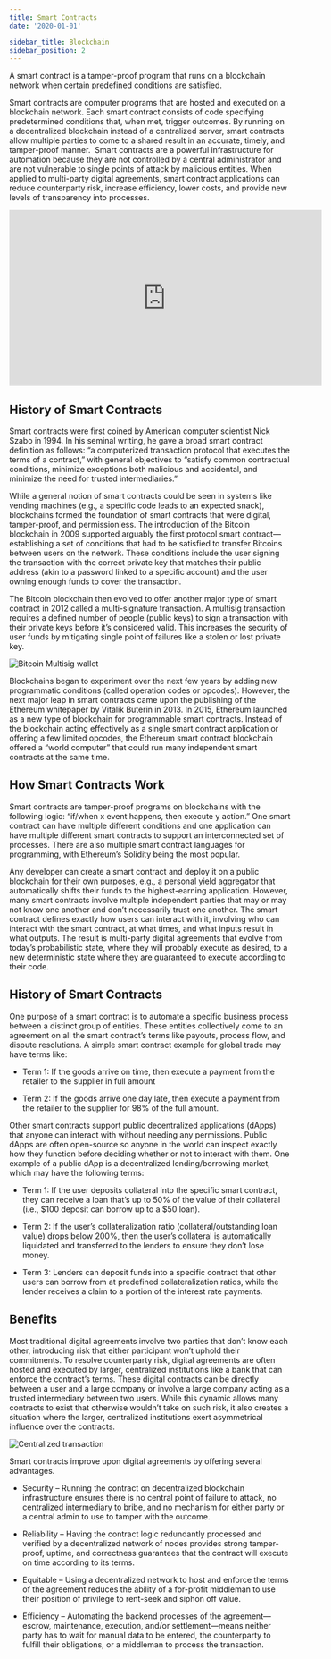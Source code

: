 ```yaml
---
title: Smart Contracts
date: '2020-01-01'

sidebar_title: Blockchain
sidebar_position: 2
---
```


A smart contract is a tamper-proof program that runs on a blockchain network when certain predefined conditions are
satisfied.

Smart contracts are computer programs that are hosted and executed on a blockchain network. Each smart contract consists
of code specifying predetermined conditions that, when met, trigger outcomes. By running on a decentralized blockchain
instead of a centralized server, smart contracts allow multiple parties to come to a shared result in an accurate,
timely, and tamper-proof manner. ‍ Smart contracts are a powerful infrastructure for automation because they are not
controlled by a central administrator and are not vulnerable to single points of attack by malicious entities. When
applied to multi-party digital agreements, smart contract applications can reduce counterparty risk, increase
efficiency, lower costs, and provide new levels of transparency into processes.

<iframe width="560" height="315" src="https://www.youtube.com/embed/ZE2HxTmxfrI" title="YouTube video player" frameBorder="0" allow="accelerometer; autoplay; clipboard-write; encrypted-media; gyroscope; picture-in-picture" allowFullScreen></iframe>

## History of Smart Contracts

Smart contracts were first coined by American computer scientist Nick Szabo in 1994. In his seminal writing, he gave a
broad smart contract definition as follows: “a computerized transaction protocol that executes the terms of a contract,”
with general objectives to “satisfy common contractual conditions, minimize exceptions both malicious and accidental,
and minimize the need for trusted intermediaries.”

While a general notion of smart contracts could be seen in systems like vending machines (e.g., a specific code leads to
an expected snack), blockchains formed the foundation of smart contracts that were digital, tamper-proof, and
permissionless. The introduction of the Bitcoin blockchain in 2009 supported arguably the first protocol smart
contract—establishing a set of conditions that had to be satisfied to transfer Bitcoins between users on the network.
These conditions include the user signing the transaction with the correct private key that matches their public address
(akin to a password linked to a specific account) and the user owning enough funds to cover the transaction.

The Bitcoin blockchain then evolved to offer another major type of smart contract in 2012 called a multi-signature
transaction. A multisig transaction requires a defined number of people (public keys) to sign a transaction with their
private keys before it’s considered valid. This increases the security of user funds by mitigating single point of
failures like a stolen or lost private key.

![Bitcoin Multisig wallet](/posts/blockchain101/smart-contracts/image2.png)

Blockchains began to experiment over the next few years by adding new programmatic conditions (called operation codes or
opcodes). However, the next major leap in smart contracts came upon the publishing of the Ethereum whitepaper by Vitalik
Buterin in 2013. In 2015, Ethereum launched as a new type of blockchain for programmable smart contracts. Instead of the
blockchain acting effectively as a single smart contract application or offering a few limited opcodes, the Ethereum
smart contract blockchain offered a “world computer” that could run many independent smart contracts at the same time.

## How Smart Contracts Work

Smart contracts are tamper-proof programs on blockchains with the following logic: “if/when x event happens, then
execute y action.” One smart contract can have multiple different conditions and one application can have multiple
different smart contracts to support an interconnected set of processes. There are also multiple smart contract
languages for programming, with Ethereum’s Solidity being the most popular.

Any developer can create a smart contract and deploy it on a public blockchain for their own purposes, e.g., a personal
yield aggregator that automatically shifts their funds to the highest-earning application. However, many smart contracts
involve multiple independent parties that may or may not know one another and don’t necessarily trust one another. The
smart contract defines exactly how users can interact with it, involving who can interact with the smart contract, at
what times, and what inputs result in what outputs. The result is multi-party digital agreements that evolve from
today’s probabilistic state, where they will probably execute as desired, to a new deterministic state where they are
guaranteed to execute according to their code.

## History of Smart Contracts

One purpose of a smart contract is to automate a specific business process between a distinct group of entities. These
entities collectively come to an agreement on all the smart contract’s terms like payouts, process flow, and dispute
resolutions. A simple smart contract example for global trade may have terms like:

- Term 1: If the goods arrive on time, then execute a payment from the retailer to the supplier in full amount

- Term 2: If the goods arrive one day late, then execute a payment from the retailer to the supplier for 98% of the full
  amount.

Other smart contracts support public decentralized applications (dApps) that anyone can interact with without needing
any permissions. Public dApps are often open-source so anyone in the world can inspect exactly how they function before
deciding whether or not to interact with them. One example of a public dApp is a decentralized lending/borrowing market,
which may have the following terms:

- Term 1: If the user deposits collateral into the specific smart contract, they can receive a loan that’s up to 50% of
  the value of their collateral (i.e., $100 deposit can borrow up to a $50 loan).

- Term 2: If the user’s collateralization ratio (collateral/outstanding loan value) drops below 200%, then the user’s
  collateral is automatically liquidated and transferred to the lenders to ensure they don’t lose money.

- Term 3: Lenders can deposit funds into a specific contract that other users can borrow from at predefined
  collateralization ratios, while the lender receives a claim to a portion of the interest rate payments.

## Benefits

Most traditional digital agreements involve two parties that don’t know each other, introducing risk that either
participant won’t uphold their commitments. To resolve counterparty risk, digital agreements are often hosted and
executed by larger, centralized institutions like a bank that can enforce the contract’s terms. These digital contracts
can be directly between a user and a large company or involve a large company acting as a trusted intermediary between
two users. While this dynamic allows many contracts to exist that otherwise wouldn’t take on such risk, it also creates
a situation where the larger, centralized institutions exert asymmetrical influence over the contracts.

![Centralized transaction](/posts/blockchain101/smart-contracts/image1.png)

Smart contracts improve upon digital agreements by offering several advantages.

- Security – Running the contract on decentralized blockchain infrastructure ensures there is no central point of
  failure to attack, no centralized intermediary to bribe, and no mechanism for either party or a central admin to use
  to tamper with the outcome.

- Reliability – Having the contract logic redundantly processed and verified by a decentralized network of nodes
  provides strong tamper-proof, uptime, and correctness guarantees that the contract will execute on time according to
  its terms.

- Equitable – Using a decentralized network to host and enforce the terms of the agreement reduces the ability of a
  for-profit middleman to use their position of privilege to rent-seek and siphon off value.

- Efficiency – Automating the backend processes of the agreement—escrow, maintenance, execution, and/or settlement—means
  neither party has to wait for manual data to be entered, the counterparty to fulfill their obligations, or a middleman
  to process the transaction.
